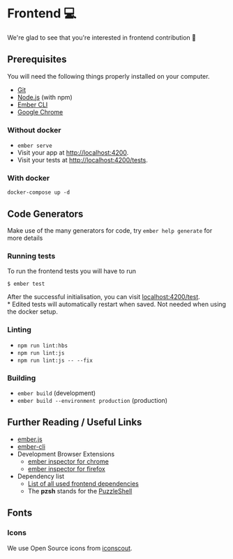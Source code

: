 # Frontend 💻

We're glad to see that you're interested in frontend contribution 💃

## Prerequisites

You will need the following things properly installed on your computer.

* [Git](https://git-scm.com/)
* [Node.js](https://nodejs.org/) (with npm)
* [Ember CLI](https://ember-cli.com/)
* [Google Chrome](https://google.com/chrome/)

### Without docker

* `ember serve`
* Visit your app at [http://localhost:4200](http://localhost:4200).
* Visit your tests at [http://localhost:4200/tests](http://localhost:4200/tests).

### With docker

`docker-compose up -d`

## Code Generators

Make use of the many generators for code, try `ember help generate` for more details

### Running tests
To run the frontend tests you will have to run

```
$ ember test
```

After the successful initialisation, you can visit [localhost:4200/test](http://localhost:4200/tests).  
\* Edited tests will automatically restart when saved. Not needed when using the docker setup.

### Linting

* `npm run lint:hbs`
* `npm run lint:js`
* `npm run lint:js -- --fix`

### Building

* `ember build` (development)
* `ember build --environment production` (production)


## Further Reading / Useful Links

* [ember.js](https://emberjs.com/)
* [ember-cli](https://ember-cli.com/)
* Development Browser Extensions
  * [ember inspector for chrome](https://chrome.google.com/webstore/detail/ember-inspector/bmdblncegkenkacieihfhpjfppoconhi)
  * [ember inspector for firefox](https://addons.mozilla.org/en-US/firefox/addon/ember-inspector/)
* Dependency list
  * [List of all used frontend dependencies](https://github.com/puzzle/cryptopus/wiki/Dependencies)
  * The **pzsh** stands for the [PuzzleShell](https://github.com/puzzle/puzzle-shell)

## Fonts 

### Icons 
We use Open Source icons from [iconscout](https://iconscout.com/unicons/explore/line).
